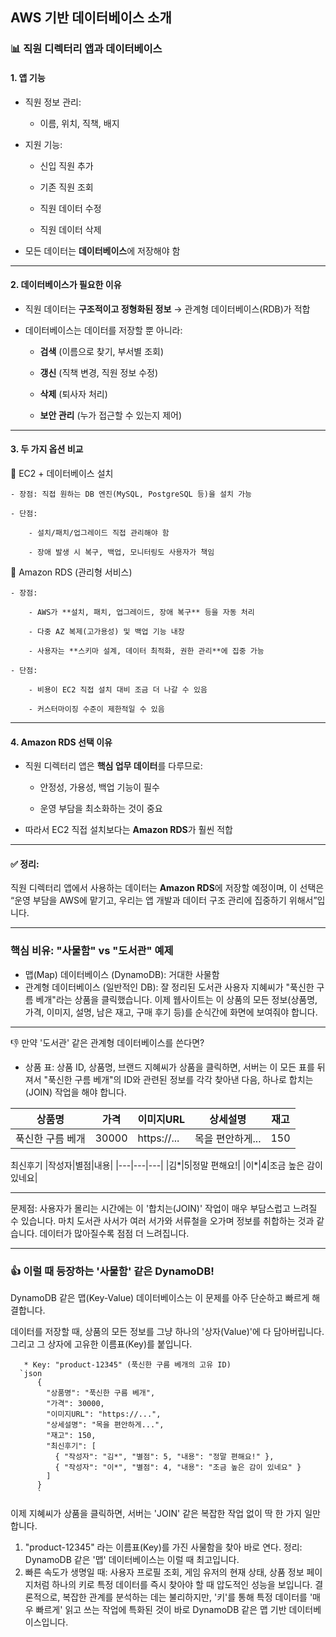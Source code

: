 ## AWS 기반 데이터베이스 소개

### 📊 직원 디렉터리 앱과 데이터베이스
#### 1. 앱 기능

- 직원 정보 관리:

    - 이름, 위치, 직책, 배지

- 지원 기능:

    - 신입 직원 추가

    - 기존 직원 조회

    - 직원 데이터 수정

    - 직원 데이터 삭제

- 모든 데이터는 **데이터베이스**에 저장해야 함

---

#### 2. 데이터베이스가 필요한 이유

- 직원 데이터는 **구조적이고 정형화된 정보** → 관계형 데이터베이스(RDB)가 적합

- 데이터베이스는 데이터를 저장할 뿐 아니라:

    - **검색** (이름으로 찾기, 부서별 조회)

    - **갱신** (직책 변경, 직원 정보 수정)

    - **삭제** (퇴사자 처리)

    - **보안 관리** (누가 접근할 수 있는지 제어)

---

#### 3. 두 가지 옵션 비교

🔹 EC2 + 데이터베이스 설치

    - 장점: 직접 원하는 DB 엔진(MySQL, PostgreSQL 등)을 설치 가능

    - 단점:

        - 설치/패치/업그레이드 직접 관리해야 함

        - 장애 발생 시 복구, 백업, 모니터링도 사용자가 책임

🔹 Amazon RDS (관리형 서비스)

    - 장점:

        - AWS가 **설치, 패치, 업그레이드, 장애 복구** 등을 자동 처리

        - 다중 AZ 복제(고가용성) 및 백업 기능 내장

        - 사용자는 **스키마 설계, 데이터 최적화, 권한 관리**에 집중 가능

    - 단점:

        - 비용이 EC2 직접 설치 대비 조금 더 나갈 수 있음

        - 커스터마이징 수준이 제한적일 수 있음

---

#### 4. Amazon RDS 선택 이유

- 직원 디렉터리 앱은 **핵심 업무 데이터**를 다루므로:

    - 안정성, 가용성, 백업 기능이 필수

    - 운영 부담을 최소화하는 것이 중요

- 따라서 EC2 직접 설치보다는 **Amazon RDS**가 훨씬 적합

---
#### ✅ 정리:
직원 디렉터리 앱에서 사용하는 데이터는 **Amazon RDS**에 저장할 예정이며, 이 선택은 “운영 부담을 AWS에 맡기고, 우리는 앱 개발과 데이터 구조 관리에 집중하기 위해서”입니다.

---

 ### 핵심 비유: "사물함" vs "도서관" 예제 

   * 맵(Map) 데이터베이스 (DynamoDB): 거대한 사물함
   * 관계형 데이터베이스 (일반적인 DB): 잘 정리된 도서관
  사용자 지혜씨가 "푹신한 구름 베개"라는 상품을 클릭했습니다. 이제 웹사이트는 이 상품의 모든 정보(상품명, 가격, 이미지, 설명,
  남은 재고, 구매 후기 등)를 순식간에 화면에 보여줘야 합니다.

  ---


  👎 만약 '도서관' 같은 관계형 데이터베이스를 쓴다면?
   * 상품 표: 상품 ID, 상품명, 브랜드
  지혜씨가 상품을 클릭하면, 서버는 이 모든 표를 뒤져서 "푹신한 구름 베개"의 ID와 관련된 정보를 각각 찾아낸 다음, 하나로
  합치는(JOIN) 작업을 해야 합니다.

|상품명|가격|이미지URL|상세설명|재고|
|---|---|---|---|---|
|푹신한 구름 베개|30000|https://...|목을 편안하게...|150|

최신후기
|작성자|별점|내용|
|---|---|---|
|김*|5|정말 편해요!|
|이*|4|조금 높은 감이 있네요|

---

  문제점:
  사용자가 몰리는 시간에는 이 '합치는(JOIN)' 작업이 매우 부담스럽고 느려질 수 있습니다. 마치 도서관 사서가 여러 서가와 서류철을
  오가며 정보를 취합하는 것과 같습니다. 데이터가 많아질수록 점점 더 느려집니다.

  ---

  ### 👍 이럴 때 등장하는 '사물함' 같은 DynamoDB!


  DynamoDB 같은 맵(Key-Value) 데이터베이스는 이 문제를 아주 단순하고 빠르게 해결합니다.

  데이터를 저장할 때, 상품의 모든 정보를 그냥 하나의 '상자(Value)'에 다 담아버립니다. 그리고 그 상자에 고유한 이름표(Key)를
  붙입니다.

```
   * Key: "product-12345" (푹신한 구름 베개의 고유 ID)
  `json
      {
        "상품명": "푹신한 구름 베개",
        "가격": 30000,
        "이미지URL": "https://...",
        "상세설명": "목을 편안하게...",
        "재고": 150,
        "최신후기": [
          { "작성자": "김*", "별점": 5, "내용": "정말 편해요!" },
          { "작성자": "이*", "별점": 4, "내용": "조금 높은 감이 있네요" }
        ]
      }
      `
```

  이제 지혜씨가 상품을 클릭하면, 서버는 'JOIN' 같은 복잡한 작업 없이 딱 한 가지 일만 합니다.


   1. "product-12345" 라는 이름표(Key)를 가진 사물함을 찾아 바로 연다.
  정리: DynamoDB 같은 '맵' 데이터베이스는 이럴 때 최고입니다.
   1. 빠른 속도가 생명일 때: 사용자 프로필 조회, 게임 유저의 현재 상태, 상품 정보 페이지처럼 하나의 키로 특정 데이터를 즉시 찾아야
      할 때 압도적인 성능을 보입니다.
  결론적으로, 복잡한 관계를 분석하는 데는 불리하지만, '키'를 통해 특정 데이터를 '매우 빠르게' 읽고 쓰는 작업에 특화된 것이 바로
  DynamoDB 같은 맵 기반 데이터베이스입니다.

